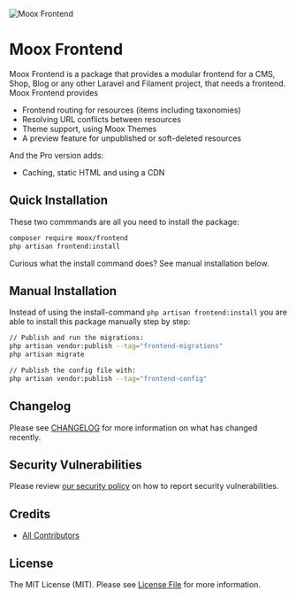 ![Moox Frontend](https://github.com/mooxphp/moox/raw/main/art/banner/frontend-package.jpg)

# Moox Frontend

Moox Frontend is a package that provides a modular frontend for a CMS, Shop, Blog or any other Laravel and Filament project, that needs a frontend. Moox Frontend provides

-   Frontend routing for resources (items including taxonomies)
-   Resolving URL conflicts between resources
-   Theme support, using Moox Themes
-   A preview feature for unpublished or soft-deleted resources

And the Pro version adds:

-   Caching, static HTML and using a CDN

## Quick Installation

These two commmands are all you need to install the package:

```bash
composer require moox/frontend
php artisan frontend:install
```

Curious what the install command does? See manual installation below.

## Manual Installation

Instead of using the install-command `php artisan frontend:install` you are able to install this package manually step by step:

```bash
// Publish and run the migrations:
php artisan vendor:publish --tag="frontend-migrations"
php artisan migrate

// Publish the config file with:
php artisan vendor:publish --tag="frontend-config"
```

## Changelog

Please see [CHANGELOG](CHANGELOG.md) for more information on what has changed recently.

## Security Vulnerabilities

Please review [our security policy](https://github.com/mooxphp/moox/security/policy) on how to report security vulnerabilities.

## Credits

-   [All Contributors](../../contributors)

## License

The MIT License (MIT). Please see [License File](LICENSE.md) for more information.
